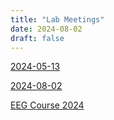 ```yaml
---
title: "Lab Meetings"
date: 2024-08-02
draft: false
---
```


[2024-05-13](labmtg/2024-05-13.html)

[2024-08-02](labmtg/lab-mtg-2024-08-02.html)

[EEG Course 2024](labmtg/MR-LEC-RevealJS.html)